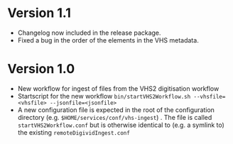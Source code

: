 Version 1.1
===========
* Changelog now included in the release package.
* Fixed a bug in the order of the elements in the VHS metadata.

Version 1.0
===========

* New workflow for ingest of files from the VHS2 digitisation workflow
* Startscript for the new workflow `bin/startVHS2Workflow.sh --vhsfile=<vhsfile> --jsonfile=<jsonfile>`
* A new configuration file is expected in the root of the configuration directory (e.g. `$HOME/services/conf/vhs-ingest`) . The file is
called `startVHS2Workflow.conf` but is otherwise identical to (e.g. a symlink to) the existing `remoteDigividIngest.conf`
 
